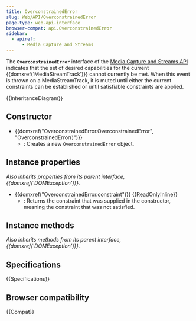 ```yaml
---
title: OverconstrainedError
slug: Web/API/OverconstrainedError
page-type: web-api-interface
browser-compat: api.OverconstrainedError
sidebar:
  - apiref:
      - Media Capture and Streams
---
```


The **`OverconstrainedError`** interface of the [Media Capture and Streams API](/en-US/docs/Web/API/Media_Capture_and_Streams_API) indicates that the set of desired capabilities for the current {{domxref('MediaStreamTrack')}} cannot currently be met. When this event is thrown on a MediaStreamTrack, it is muted until either the current constraints can be established or until satisfiable constraints are applied.

{{InheritanceDiagram}}

## Constructor

- {{domxref("OverconstrainedError.OverconstrainedError", "OverconstrainedError()")}}
  - : Creates a new `OverconstrainedError` object.

## Instance properties

_Also inherits properties from its parent interface, {{domxref('DOMException')}}._

- {{domxref("OverconstrainedError.constraint")}} {{ReadOnlyInline}}
  - : Returns the constraint that was supplied in the constructor, meaning the constraint that was not satisfied.

## Instance methods

_Also inherits methods from its parent interface, {{domxref('DOMException')}}._

## Specifications

{{Specifications}}

## Browser compatibility

{{Compat}}

